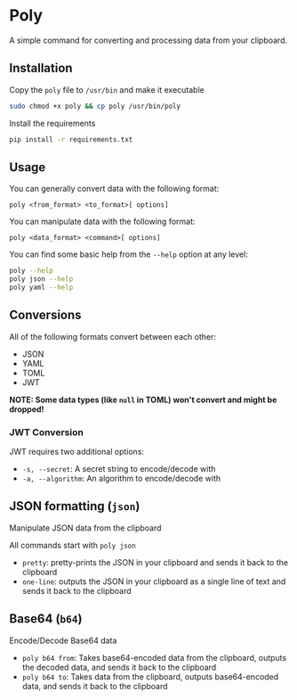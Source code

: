 # Poly

A simple command for converting and processing data from your clipboard.

## Installation

Copy the `poly` file to `/usr/bin` and make it executable

```sh
sudo chmod +x poly && cp poly /usr/bin/poly
```

Install the requirements

```sh
pip install -r requirements.txt
```

## Usage

You can generally convert data with the following format:

`poly <from_format> <to_format>[ options]`

You can manipulate data with the following format:

`poly <data_format> <command>[ options]`

You can find some basic help from the `--help` option at any level:

```sh
poly --help
poly json --help
poly yaml --help
```

## Conversions

All of the following formats convert between each other:

- JSON
- YAML
- TOML
- JWT

**NOTE:  Some data types (like `null` in TOML) won't convert and might be dropped!**

### JWT Conversion

JWT requires two additional options:

- `-s, --secret`: A secret string to encode/decode with
- `-a, --algorithm`: An algorithm to encode/decode with

## JSON formatting (`json`)

Manipulate JSON data from the clipboard

All commands start with `poly json`

- `pretty`: pretty-prints the JSON in your clipboard and sends it back to the clipboard
- `one-line`: outputs the JSON in your clipboard as a single line of text and sends it back to the clipboard

## Base64 (`b64`)

Encode/Decode Base64 data

- `poly b64 from`: Takes base64-encoded data from the clipboard, outputs the decoded data, and sends it back to the clipboard
- `poly b64 to`: Takes data from the clipboard, outputs base64-encoded data, and sends it back to the clipboard
